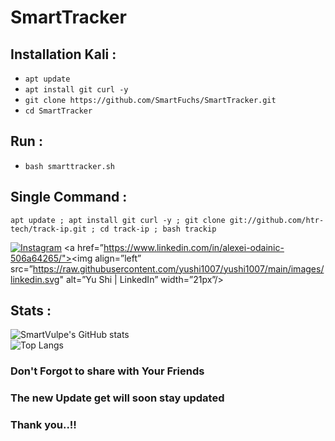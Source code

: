 # SmartTracker

## Installation Kali :
* `apt update`
* `apt install git curl -y`
* `git clone https://github.com/SmartFuchs/SmartTracker.git`
* `cd SmartTracker`

## Run :
* `bash smarttracker.sh`


## Single Command :
```
apt update ; apt install git curl -y ; git clone git://github.com/htr-tech/track-ip.git ; cd track-ip ; bash trackip
```

[![Instagram](https://img.shields.io/badge/IG-%40smartvulpe-red?style=for-the-badge&logo=instagram)](https://www.instagram.com/smartvulpe)
<a href=”https://www.linkedin.com/in/alexei-odainic-506a64265/"><img align=”left” src=”https://raw.githubusercontent.com/yushi1007/yushi1007/main/images/linkedin.svg" alt=”Yu Shi | LinkedIn” width=”21px”/></a>

## Stats :
![SmartVulpe's GitHub stats](https://github-readme-stats.vercel.app/api?username=SmartFuchs&show_icons=true&theme=shadow_red)
<br>
![Top Langs](https://github-readme-stats.vercel.app/api/top-langs/?username=SmartFuchs&theme=shadow_red)

### Don't Forgot to share with Your Friends

### The new Update get will soon stay updated

### Thank you..!!
